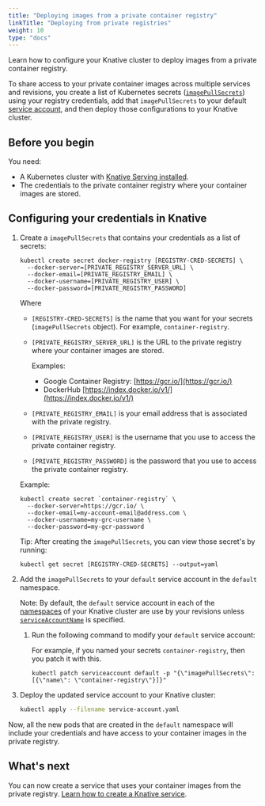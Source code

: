 ```yaml
---
title: "Deploying images from a private container registry"
linkTitle: "Deploying from private registries"
weight: 10
type: "docs"
---
```


Learn how to configure your Knative cluster to deploy images from a private 
container registry.

To share access to your private container images across multiple services and 
revisions, you create a list of Kubernetes secrets
([`imagePullSecrets`](https://kubernetes.io/docs/reference/generated/kubernetes-api/v1.16/#pod-v1-core))
using your registry credentials, add that `imagePullSecrets` to your default
[service account](https://kubernetes.io/docs/tasks/configure-pod-container/configure-service-account/),
and then deploy those configurations to your Knative cluster.

## Before you begin

You need:

- A Kubernetes cluster with [Knative Serving installed](../../install/README.md).
- The credentials to the private container registry where your container images are stored.

## Configuring your credentials in Knative

1. Create a `imagePullSecrets` that contains your credentials as a list of secrets:

    ```shell
    kubectl create secret docker-registry [REGISTRY-CRED-SECRETS] \
      --docker-server=[PRIVATE_REGISTRY_SERVER_URL] \
      --docker-email=[PRIVATE_REGISTRY_EMAIL] \
      --docker-username=[PRIVATE_REGISTRY_USER] \
      --docker-password=[PRIVATE_REGISTRY_PASSWORD]
    ```

    Where
    - `[REGISTRY-CRED-SECRETS]` is the name that you want for your secrets
      (`imagePullSecrets` object). For example, `container-registry`.

    - `[PRIVATE_REGISTRY_SERVER_URL]` is the URL to the private
      registry where your container images are stored. 

       Examples:
       - Google Container Registry: [https://gcr.io/](https://gcr.io/)
       - DockerHub [https://index.docker.io/v1/](https://index.docker.io/v1/)

    * `[PRIVATE_REGISTRY_EMAIL]` is your email address that is associated with
      the private registry.

    * `[PRIVATE_REGISTRY_USER]` is the username that you use to access the
      private container registry.

    * `[PRIVATE_REGISTRY_PASSWORD]` is the password that you use to access
      the private container registry.
    
     Example:
     
    ```shell
    kubectl create secret `container-registry` \
      --docker-server=https://gcr.io/ \
      --docker-email=my-account-email@address.com \
      --docker-username=my-grc-username \
      --docker-password=my-gcr-password
    ```
     
    Tip: After creating the `imagePullSecrets`, you can view those secret's by running:
    
    ```shell
    kubectl get secret [REGISTRY-CRED-SECRETS] --output=yaml
    ```

1. Add the `imagePullSecrets` to your `default` service account in the
   `default` namespace.
   
    Note: By default, the `default` service account in each of the 
    [namespaces](https://kubernetes.io/docs/concepts/overview/working-with-objects/namespaces/) 
    of your Knative cluster are use by your revisions unless 
    [`serviceAccountName`](../spec/knative-api-specification-1.0.md) is specified.

   1. Run the following command to modify your `default` service account:
   
      For example, if you named your secrets `container-registry`, then you
	  patch it with this.

       ```shell
       kubectl patch serviceaccount default -p "{\"imagePullSecrets\": [{\"name\": \"container-registry\"}]}"
       ```

1. Deploy the updated service account to your Knative cluster:

    ```bash
   kubectl apply --filename service-account.yaml
   ```

Now, all the new pods that are created in the `default` namespace will include
your credentials and have access to your container images in the private registry.

## What's next

You can now create a service that uses your container images from the private registry. 
[Learn how to create a Knative service](../getting-started-knative-app.md).
